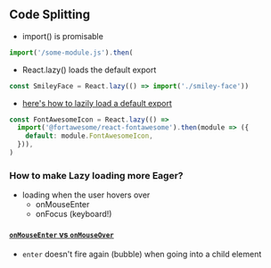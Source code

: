 ## Code Splitting

- import() is promisable

```js
import('/some-module.js').then(
```

- React.lazy() loads the default export

```jsx
const SmileyFace = React.lazy(() => import('./smiley-face'))
```

- [here's how to lazily load a default export](https://stackoverflow.com/a/66289130/8479344)

```jsx
const FontAwesomeIcon = React.lazy(() =>
  import('@fortawesome/react-fontawesome').then(module => ({
    default: module.FontAwesomeIcon,
  })),
)
```

### How to make Lazy loading more Eager?

- loading when the user hovers over
  - onMouseEnter
  - onFocus (keyboard!)

#### [`onMouseEnter` vs `onMouseOver`](https://stackoverflow.com/questions/1638877/difference-between-onmouseover-and-onmouseenter)

- `enter` doesn't fire again (bubble) when going into a child element
